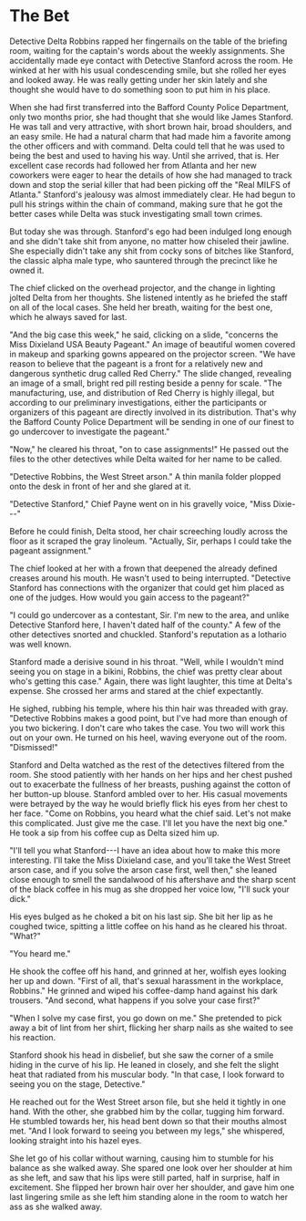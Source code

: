 # The Bet

Detective Delta Robbins rapped her fingernails on the table of the
briefing room, waiting for the captain's words about the weekly
assignments. She accidentally made eye contact with Detective Stanford
across the room. He winked at her with his usual condescending smile,
but she rolled her eyes and looked away. He was really getting under her
skin lately and she thought she would have to do something soon to put
him in his place.

When she had first transferred into the Bafford County Police
Department, only two months prior, she had thought that she would like
James Stanford. He was tall and very attractive, with short brown hair,
broad shoulders, and an easy smile. He had a natural charm that had made
him a favorite among the other officers and with command. Delta could
tell that he was used to being the best and used to having his way.
Until she arrived, that is. Her excellent case records had followed her
from Atlanta and her new coworkers were eager to hear the details of how
she had managed to track down and stop the serial killer that had been
picking off the "Real MILFS of Atlanta." Stanford's jealousy was almost
immediately clear. He had begun to pull his strings within the chain of
command, making sure that he got the better cases while Delta was stuck
investigating small town crimes.

But today she was through. Stanford's ego had been indulged long enough
and she didn't take shit from anyone, no matter how chiseled their
jawline. She especially didn't take any shit from cocky sons of bitches
like Stanford, the classic alpha male type, who sauntered through the
precinct like he owned it.

The chief clicked on the overhead projector, and the change in lighting
jolted Delta from her thoughts. She listened intently as he briefed the
staff on all of the local cases. She held her breath, waiting for the
best one, which he always saved for last.

"And the big case this week," he said, clicking on a slide, "concerns
the Miss Dixieland USA Beauty Pageant." An image of beautiful women
covered in makeup and sparking gowns appeared on the projector screen.
"We have reason to believe that the pageant is a front for a relatively
new and dangerous synthetic drug called Red Cherry." The slide changed,
revealing an image of a small, bright red pill resting beside a penny
for scale. "The manufacturing, use, and distribution of Red Cherry is
highly illegal, but according to our preliminary investigations, either
the participants or organizers of this pageant are directly involved in
its distribution. That's why the Bafford County Police Department will
be sending in one of our finest to go undercover to investigate the
pageant."

"Now," he cleared his throat, "on to case assignments!" He passed out
the files to the other detectives while Delta waited for her name to be
called.

"Detective Robbins, the West Street arson." A thin manila folder plopped
onto the desk in front of her and she glared at it.

"Detective Stanford," Chief Payne went on in his gravelly voice, "Miss
Dixie---"

Before he could finish, Delta stood, her chair screeching loudly across
the floor as it scraped the gray linoleum. "Actually, Sir, perhaps I
could take the pageant assignment."

The chief looked at her with a frown that deepened the already defined
creases around his mouth. He wasn't used to being interrupted.
"Detective Stanford has connections with the organizer that could get
him placed as one of the judges. How would you gain access to the
pageant?"

"I could go undercover as a contestant, Sir. I'm new to the area, and
unlike Detective Stanford here, I haven't dated half of the county." A
few of the other detectives snorted and chuckled. Stanford's reputation
as a lothario was well known.

Stanford made a derisive sound in his throat. "Well, while I wouldn't
mind seeing you on stage in a bikini, Robbins, the chief was pretty
clear about who's getting this case." Again, there was light laughter,
this time at Delta's expense. She crossed her arms and stared at the
chief expectantly.

He sighed, rubbing his temple, where his thin hair was threaded with
gray. "Detective Robbins makes a good point, but I've had more than
enough of you two bickering. I don't care who takes the case. You two
will work this out on your own. He turned on his heel, waving everyone
out of the room. "Dismissed!"

Stanford and Delta watched as the rest of the detectives filtered from
the room. She stood patiently with her hands on her hips and her chest
pushed out to exacerbate the fullness of her breasts, pushing against
the cotton of her button-up blouse. Stanford ambled over to her. His
casual movements were betrayed by the way he would briefly flick his
eyes from her chest to her face. "Come on Robbins, you heard what the
chief said. Let's not make this complicated. Just give me the case. I'll
let you have the next big one." He took a sip from his coffee cup as
Delta sized him up.

"I'll tell you what Stanford---I have an idea about how to make this
more interesting. I'll take the Miss Dixieland case, and you'll take the
West Street arson case, and if you solve the arson case first, well
then," she leaned close enough to smell the sandalwood of his aftershave
and the sharp scent of the black coffee in his mug as she dropped her
voice low, "I'll suck your dick."

His eyes bulged as he choked a bit on his last sip. She bit her lip as
he coughed twice, spitting a little coffee on his hand as he cleared his
throat. "What?"

"You heard me."

He shook the coffee off his hand, and grinned at her, wolfish eyes
looking her up and down. "First of all, that's sexual harassment in the
workplace, Robbins." He grinned and wiped his coffee-damp hand against
his dark trousers. "And second, what happens if you solve your case
first?"

"When I solve my case first, you go down on me." She pretended to pick
away a bit of lint from her shirt, flicking her sharp nails as she
waited to see his reaction.

Stanford shook his head in disbelief, but she saw the corner of a smile
hiding in the curve of his lip. He leaned in closely, and she felt the
slight heat that radiated from his muscular body. "In that case, I look
forward to seeing you on the stage, Detective."

He reached out for the West Street arson file, but she held it tightly
in one hand. With the other, she grabbed him by the collar, tugging him
forward. He stumbled towards her, his head bent down so that their
mouths almost met. "And I look forward to seeing you between my legs,"
she whispered, looking straight into his hazel eyes.

She let go of his collar without warning, causing him to stumble for his
balance as she walked away. She spared one look over her shoulder at him
as she left, and saw that his lips were still parted, half in surprise,
half in excitement. She flipped her brown hair over her shoulder, and
gave him one last lingering smile as she left him standing alone in the
room to watch her ass as she walked away.